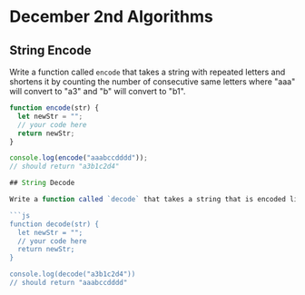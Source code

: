 # December 2nd Algorithms

## String Encode

Write a function called `encode` that takes a string with repeated letters and shortens it by counting the number of consecutive same letters where "aaa" will convert to "a3" and "b" will convert to "b1".

```js
function encode(str) {
  let newStr = "";
  // your code here
  return newStr;
}

console.log(encode("aaabccdddd"));
// should return "a3b1c2d4"

## String Decode

Write a function called `decode` that takes a string that is encoded like in the previous example and returns the decoded string.

```js
function decode(str) {
  let newStr = "";
  // your code here
  return newStr;
}

console.log(decode("a3b1c2d4"))
// should return "aaabccdddd"
```
